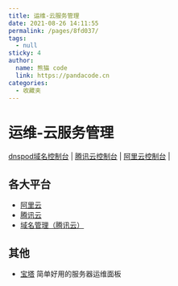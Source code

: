 ```yaml
---
title: 运维-云服务管理
date: 2021-08-26 14:11:55
permalink: /pages/8fd037/
tags: 
  - null
sticky: 4
author: 
  name: 熊猫 code
  link: https://pandacode.cn
categories: 
  - 收藏夹
---
```


# 运维-云服务管理

[dnspod域名控制台](https://console.dnspod.cn) | [腾讯云控制台](https://console.cloud.tencent.com/) | [阿里云控制台](https://homenew.console.aliyun.com/) |

<!-- more --> 

## 各大平台

- [阿里云](https://cn.aliyun.com/)
- [腾讯云](https://cloud.tencent.com/)
- [域名管理（腾讯云）](https://console.dnspod.cn/)

## 其他

- [宝塔](https://www.bt.cn/) 简单好用的服务器运维面板

  

